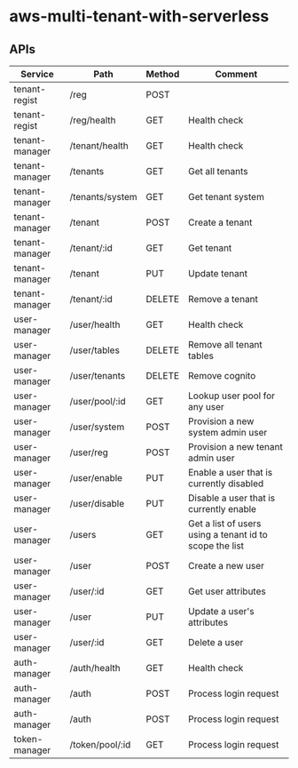 # aws-multi-tenant-with-serverless

## APIs

| Service        | Path            | Method | Comment                                                 |
| -------------- | --------------- | ------ | ------------------------------------------------------- |
| tenant-regist  | /reg            | POST   |
| tenant-regist  | /reg/health     | GET    | Health check                                            |
| tenant-manager | /tenant/health  | GET    | Health check                                            |
| tenant-manager | /tenants        | GET    | Get all tenants                                         |
| tenant-manager | /tenants/system | GET    | Get tenant system                                       |
| tenant-manager | /tenant         | POST   | Create a tenant                                         |
| tenant-manager | /tenant/:id     | GET    | Get tenant                                              |
| tenant-manager | /tenant         | PUT    | Update tenant                                           |
| tenant-manager | /tenant/:id     | DELETE | Remove a tenant                                         |
| user-manager   | /user/health    | GET    | Health check                                            |
| user-manager   | /user/tables    | DELETE | Remove all tenant tables                                |
| user-manager   | /user/tenants   | DELETE | Remove cognito                                          |
| user-manager   | /user/pool/:id  | GET    | Lookup user pool for any user                           |
| user-manager   | /user/system    | POST   | Provision a new system admin user                       |
| user-manager   | /user/reg       | POST   | Provision a new tenant admin user                       |
| user-manager   | /user/enable    | PUT    | Enable a user that is currently disabled                |
| user-manager   | /user/disable   | PUT    | Disable a user that is currently enable                 |
| user-manager   | /users          | GET    | Get a list of users using a tenant id to scope the list |
| user-manager   | /user           | POST   | Create a new user                                       |
| user-manager   | /user/:id       | GET    | Get user attributes                                     |
| user-manager   | /user           | PUT    | Update a user's attributes                              |
| user-manager   | /user/:id       | GET    | Delete a user                                           |
| auth-manager   | /auth/health    | GET    | Health check                                            |
| auth-manager   | /auth           | POST   | Process login request                                   |
| auth-manager   | /auth           | POST   | Process login request                                   |
| token-manager  | /token/pool/:id | GET    | Process login request                                   |

